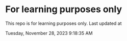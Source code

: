 # For learning purposes only
This repo is for learning purposes only.
Last updated at

Tuesday, November 28, 2023 9:18:35 AM

